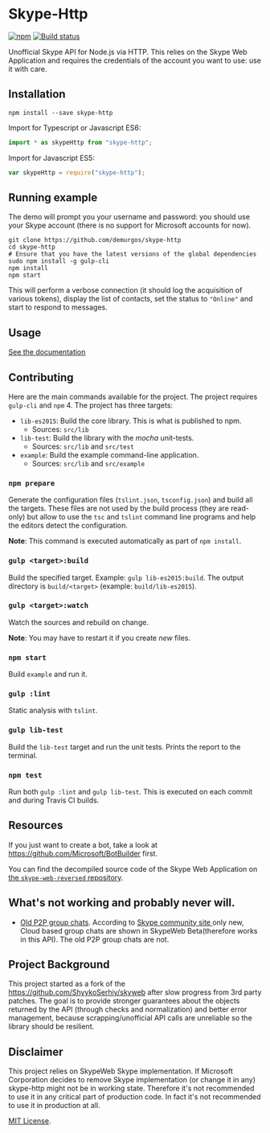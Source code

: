 # Skype-Http

[![npm](https://img.shields.io/npm/v/skype-http.svg?maxAge=2592000)](https://www.npmjs.com/package/skype-http)
[![Build status](https://img.shields.io/travis/demurgos/skype-http/master.svg?maxAge=2592000)](https://travis-ci.org/demurgos/skype-http)

Unofficial Skype API for Node.js via HTTP.
This relies on the Skype Web Application and requires the credentials of the account you want to use: use it with care.

## Installation

````shell
npm install --save skype-http

````

Import for Typescript or Javascript ES6:
````ts
import * as skypeHttp from "skype-http";
````

Import for Javascript ES5:
````js
var skypeHttp = require("skype-http");
````

## Running example

The demo will prompt you your username and password: you should use your Skype account (there is no support for
Microsoft accounts for now).

````shell
git clone https://github.com/demurgos/skype-http
cd skype-http
# Ensure that you have the latest versions of the global dependencies
sudo npm install -g gulp-cli
npm install
npm start
````

This will perform a verbose connection (it should log the acquisition of various tokens), display the list of contacts,
set the status to `"Online"` and start to respond to messages.

## Usage

[See the documentation](./doc/api/package.md)

## Contributing

Here are the main commands available for the project.
The project requires `gulp-cli` and `npm` 4.
The project has three targets:
- `lib-es2015`: Build the core library. This is what is published to npm.
  - Sources: `src/lib`
- `lib-test`: Build the library with the _mocha_ unit-tests.
  - Sources: `src/lib` and `src/test`
- `example`: Build the example command-line application.
  - Sources: `src/lib` and `src/example`

### `npm prepare`

Generate the configuration files (`tslint.json`, `tsconfig.json`) and build all
the targets.
These files are not used by the build process (they are read-only) but allow
to use the `tsc` and `tslint` command line programs and help the editors detect
the configuration.

**Note**: This command is executed automatically as part of `npm install`.

### `gulp <target>:build`

Build the specified target. Example: `gulp lib-es2015:build`.
The output directory is `build/<target>` (example: `build/lib-es2015`).

### `gulp <target>:watch`

Watch the sources and rebuild on change.

**Note**: You may have to restart it if you create _new_ files.

### `npm start`

Build `example` and run it.

### `gulp :lint`

Static analysis with `tslint`.

### `gulp lib-test`

Build the `lib-test` target and run the unit tests. Prints the report to
the terminal.

### `npm test`

Run both `gulp :lint` and `gulp lib-test`.
This is executed on each commit and during Travis CI builds.

## Resources

If you just want to create a bot, take a look at <https://github.com/Microsoft/BotBuilder> first.

You can find the decompiled source code of the Skype Web Application on [the `skype-web-reversed` repository](https://github.com/demurgos/skype-web-reversed).

## What's not working and probably never will.
* [Old P2P group chats](https://github.com/ShyykoSerhiy/skyweb/issues/6). According to  [Skype community site ](http://community.skype.com/t5/Skype-for-Web-Beta/Group-chats-missing-on-skype-web/td-p/3884218) only new, Cloud based group chats are shown in SkypeWeb Beta(therefore works in this API). The old P2P group chats are not.  


## Project Background
This project started as a fork of the https://github.com/ShyykoSerhiy/skyweb after slow progress from 3rd party patches. The goal is to provide stronger guarantees about the objects returned by the API (through checks and normalization) and better error management, because scrapping/unofficial API calls are unreliable so the library should be resilient.

## Disclaimer 
This project relies on SkypeWeb Skype implementation. If Microsoft Corporation decides to remove Skype
implementation (or change it in any) skype-http might not be in working state. Therefore it's not recommended to use it 
in any critical part of production code. In fact it's not recommended to use it in production at all.

[MIT License](https://github.com/demurgos/skype-http/blob/master/LICENSE.md).
